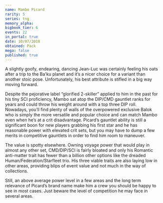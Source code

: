 ```yaml
---
name: Mambo Picard
rarity: 5
series: tng
memory_alpha:
bigbook_tier: 6
events: 22
in_portal: true
date: 10/07/2018
obtained: Pack
mega: false
published: true
---
```


A slightly goofy, endearing, dancing Jean-Luc was certainly feeling his oats after a trip to the Ba'ku planet and it’s a nicer choice for a variant than another stoic pose. Unfortunately, his best attribute is stifled in a big way moving forward. 

Despite the pejorative label  “glorified 2-skiller” applied to him in the past for his tiny SCI proficiency, Mambo sat atop the DIP/CMD gauntlet ranks for years and could throw his weight around with a top three DIP roll. Nowadays, you’ll find plenty of walls of the overpowered exclusive Balok who is simply the more versatile and popular choice and can match Mambo even when he’s at a crit disadvantage. Picard’s gauntlet ability is still a significant boon for new players grabbing his first star and he has reasonable power with elevated crit sets, but you may have to dump a few merits in competitive gauntlets in order to find him room to maneuver. 

The value is spotty elsewhere. Owning voyage power that would play in almost any other set, CMD/DIP/SCI is fairly bloated and only his Romantic anti-matter trait has fewer than a billion other options like the dreaded Human/Federation/Starfleet trio. His three viable traits are also laying low in other areas, providing blips of event value and not much in the way of collections.

Still, an above average power level in a few areas and the long term relevance of Picard’s brand name make him a crew you should be happy to see in most cases. Just beware the level of competition he may face in several areas.
